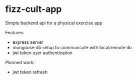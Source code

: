 # fizz-cult-app

Simple backend api for a physical exercise app

Features:
- express server
- mongoose db setup to communicate with local/remote db
- jwt token user authentication

Planned work:
- jwt token refresh
